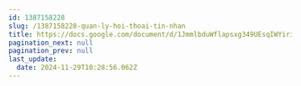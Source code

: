 ```yaml
---
id: 1387158228
slug: /1387158228-quan-ly-hoi-thoai-tin-nhan
title: https://docs.google.com/document/d/1JmmlbduWflapsxg349UEsqIWYiri2qsTkJ2v0Pn78LQ
pagination_next: null
pagination_prev: null
last_update:
  date: 2024-11-29T10:28:56.062Z
---
```


